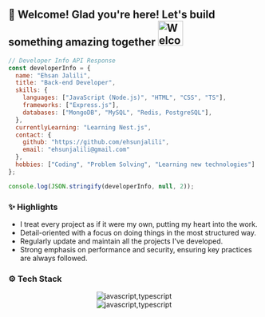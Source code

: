 

## 🌟 Welcome! Glad you're here! Let's build something amazing together   <img src="https://user-images.githubusercontent.com/74038190/213866269-5d00981c-7c98-46d7-8a8e-16f462f15227.gif" alt="Welcome GIF" width="50" height="50"/>



```js
// Developer Info API Response
const developerInfo = {
  name: "Ehsan Jalili",
  title: "Back-end Developer",
  skills: {
    languages: ["JavaScript (Node.js)", "HTML", "CSS", "TS"],
    frameworks: ["Express.js"],
    databases: ["MongoDB", "MySQL", "Redis, PostgreSQL"],
  },
  currentlyLearning: "Learning Nest.js",
  contact: {
    github: "https://github.com/ehsunjalili",
    email: "ehsunjalili@gmail.com"
  },
  hobbies: ["Coding", "Problem Solving", "Learning new technologies"]
};

console.log(JSON.stringify(developerInfo, null, 2));
```

### ✨ Highlights
- I treat every project as if it were my own, putting my heart into the work.
- Detail-oriented with a focus on doing things in the most structured way.
- Regularly update and maintain all the projects I've developed.
- Strong emphasis on performance and security, ensuring key practices are always followed.

### ⚙️ Tech Stack
<div align = "center">
  
![javascript,typescript](https://skillicons.dev/icons?i=js,ts,nodejs,express)
<br />
![javascript,typescript](https://skillicons.dev/icons?i=postgresql,mongodb,mysql,redis)
</div>
